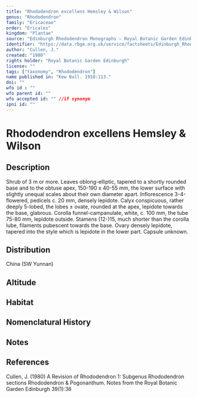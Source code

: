 ```yaml
---
title: "Rhododendron excellens Hemsley & Wilson"
genus: "Rhododendron"
family: "Ericaceae"
order: "Ericales"
kingdom: "Plantae"
source: "Edinburgh Rhododendron Monographs – Royal Botanic Garden Edinburgh"
identifier: "https://data.rbge.org.uk/service/factsheets/Edinburgh_Rhododendron_Monographs.xhtml"
author: "Cullen, J."
created: "1980"
rights holder: "Royal Botanic Garden Edinburgh"
license: ""
tags: ["taxonomy", "Rhododendron"]
name published in: "Kew Bull. 1910:113."
doi: ""
wfo id : ""
wfo parent id: ""
wfo accepted id: "" //if synonym                      
ipni id: ""
---
```


                       

# Rhododendron excellens Hemsley & Wilson

## Description
Shrub of 3 m or more. Leaves oblong-elliptic, tapered to a shortly rounded base and to the obtuse apex, 150-190 x 40-55 mm, the lower surface with slightly unequal scales about their own diameter apart. Inflorescence 3-4-flowered, pedicels c. 20 mm, densely lepidote. Calyx conspicuous, rather deeply 5-lobed, the lobes ± ovate, rounded at the apex, lepidote towards the base, glabrous. Corolla funnel-campanulate, white, c. 100 mm, the tube 75-80 mm, lepidote outside. Stamens (12-)15, much shorter than the corolla lube, filaments pubescent towards the base. Ovary densely lepidote, tapered into the style which is lepidote in the lower part. Capsule unknown.

## Distribution
China (SW Yunnan)

## Altitude


## Habitat


## Nomenclatural History

                       
## Notes


## References

Cullen, J. (1980) A Revision of Rhododendron 1: Subgenus Rhododendron sections Rhododendron & Pogonanthum. Notes from the Royal Botanic Garden Edinburgh 39(1):36
